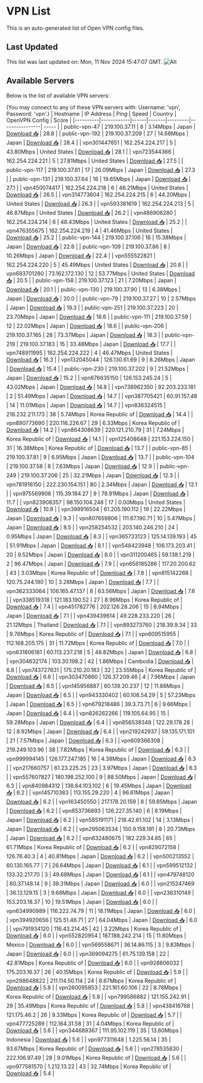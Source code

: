 # VPN List

This is an auto-generated list of Open VPN config files.

## Last Updated

This list was last updated on: Mon, 11 Nov 2024 15:47:07 GMT.
![Alt](https://repobeats.axiom.co/api/embed/186b98318ef1479477931607c1ad7d823f12451f.svg "Repobeats analytics image")

## Available Servers

Below is the list of available VPN servers:

(You may connect to any of these VPN servers with: Username: 'vpn', Password: 'vpn'.)
| Hostname | IP Address | Ping | Speed | Country | OpenVPN Config | Score |
|----------|------------|------|-------|---------|----------------| ----- |
| public-vpn-47 | 219.100.37.11 | 8 | 3.14Mbps | Japan | [Download 📥](./configs/server_0_JP.ovpn) | 28.8 |
| public-vpn-192 | 219.100.37.209 | 27 | 14.68Mbps | Japan | [Download 📥](./configs/server_1_JP.ovpn) | 28.4 |
| vpn301447651 | 162.254.224.217 | 5 | 43.80Mbps | United States | [Download 📥](./configs/server_2_US.ovpn) | 28.1 |
| vpn723544366 | 162.254.224.221 | 5 | 27.81Mbps | United States | [Download 📥](./configs/server_3_US.ovpn) | 27.5 |
| public-vpn-117 | 219.100.37.61 | 17 | 26.09Mbps | Japan | [Download 📥](./configs/server_4_JP.ovpn) | 27.3 |
| public-vpn-131 | 219.100.37.64 | 16 | 19.65Mbps | Japan | [Download 📥](./configs/server_5_JP.ovpn) | 27.1 |
| vpn450074417 | 162.254.224.218 | 6 | 46.21Mbps | United States | [Download 📥](./configs/server_6_US.ovpn) | 26.5 |
| vpn314773604 | 162.254.224.215 | 6 | 44.20Mbps | United States | [Download 📥](./configs/server_7_US.ovpn) | 26.3 |
| vpn593381619 | 162.254.224.213 | 5 | 46.87Mbps | United States | [Download 📥](./configs/server_8_US.ovpn) | 26.2 |
| vpn486906280 | 162.254.224.214 | 6 | 48.43Mbps | United States | [Download 📥](./configs/server_9_US.ovpn) | 25.2 |
| vpn476355675 | 162.254.224.219 | 4 | 41.46Mbps | United States | [Download 📥](./configs/server_10_US.ovpn) | 25.2 |
| public-vpn-144 | 219.100.37.106 | 16 | 15.38Mbps | Japan | [Download 📥](./configs/server_11_JP.ovpn) | 22.6 |
| public-vpn-109 | 219.100.37.86 | 8 | 10.26Mbps | Japan | [Download 📥](./configs/server_12_JP.ovpn) | 22.4 |
| vpn555522821 | 162.254.224.220 | 5 | 45.49Mbps | United States | [Download 📥](./configs/server_13_US.ovpn) | 20.8 |
| vpn683701280 | 73.162.172.130 | 12 | 53.77Mbps | United States | [Download 📥](./configs/server_14_US.ovpn) | 20.5 |
| public-vpn-158 | 219.100.37.123 | 21 | 7.20Mbps | Japan | [Download 📥](./configs/server_15_JP.ovpn) | 20.1 |
| public-vpn-130 | 219.100.37.90 | 13 | 6.38Mbps | Japan | [Download 📥](./configs/server_16_JP.ovpn) | 20.0 |
| public-vpn-79 | 219.100.37.27 | 10 | 2.57Mbps | Japan | [Download 📥](./configs/server_17_JP.ovpn) | 19.3 |
| public-vpn-251 | 219.100.37.223 | 20 | 23.70Mbps | Japan | [Download 📥](./configs/server_18_JP.ovpn) | 18.6 |
| public-vpn-111 | 219.100.37.59 | 12 | 22.02Mbps | Japan | [Download 📥](./configs/server_19_JP.ovpn) | 18.6 |
| public-vpn-206 | 219.100.37.165 | 28 | 73.37Mbps | Japan | [Download 📥](./configs/server_20_JP.ovpn) | 18.3 |
| public-vpn-219 | 219.100.37.183 | 15 | 33.48Mbps | Japan | [Download 📥](./configs/server_21_JP.ovpn) | 17.7 |
| vpn748911995 | 162.254.224.222 | 4 | 46.47Mbps | United States | [Download 📥](./configs/server_22_US.ovpn) | 16.3 |
| vpn132045044 | 126.130.61.69 | 9 | 8.26Mbps | Japan | [Download 📥](./configs/server_23_JP.ovpn) | 15.4 |
| public-vpn-230 | 219.100.37.202 | 9 | 21.52Mbps | Japan | [Download 📥](./configs/server_24_JP.ovpn) | 15.2 |
| vpn676635150 | 126.153.245.24 | 5 | 43.02Mbps | Japan | [Download 📥](./configs/server_25_JP.ovpn) | 14.8 |
| vpn738962350 | 92.203.233.181 | 2 | 51.49Mbps | Japan | [Download 📥](./configs/server_26_JP.ovpn) | 14.7 |
| vpn387705421 | 60.91.157.48 | 14 | 11.01Mbps | Japan | [Download 📥](./configs/server_27_JP.ovpn) | 14.7 |
| vpn836324515 | 218.232.211.173 | 38 | 5.74Mbps | Korea Republic of | [Download 📥](./configs/server_28_KR.ovpn) | 14.4 |
| vpn890773690 | 220.116.226.67 | 29 | 6.33Mbps | Korea Republic of | [Download 📥](./configs/server_29_KR.ovpn) | 14.2 |
| vpn864308639 | 220.121.210.79 | 31 | 7.24Mbps | Korea Republic of | [Download 📥](./configs/server_30_KR.ovpn) | 14.1 |
| vpn125408648 | 221.153.224.150 | 31 | 16.38Mbps | Korea Republic of | [Download 📥](./configs/server_31_KR.ovpn) | 13.7 |
| public-vpn-85 | 219.100.37.81 | 9 | 6.95Mbps | Japan | [Download 📥](./configs/server_32_JP.ovpn) | 13.7 |
| public-vpn-104 | 219.100.37.58 | 8 | 7.63Mbps | Japan | [Download 📥](./configs/server_33_JP.ovpn) | 12.9 |
| public-vpn-249 | 219.100.37.206 | 25 | 32.21Mbps | Japan | [Download 📥](./configs/server_34_JP.ovpn) | 12.3 |
| vpn781916150 | 222.230.154.151 | 80 | 2.34Mbps | Japan | [Download 📥](./configs/server_35_JP.ovpn) | 12.1 |
| vpn975569906 | 115.39.184.27 | 9 | 78.91Mbps | Japan | [Download 📥](./configs/server_36_JP.ovpn) | 11.7 |
| vpn823908357 | 98.150.104.248 | 17 | 0.00Mbps | United States | [Download 📥](./configs/server_37_US.ovpn) | 10.8 |
| vpn399916504 | 61.205.190.112 | 19 | 22.22Mbps | Japan | [Download 📥](./configs/server_38_JP.ovpn) | 9.3 |
| vpn807659806 | 111.67.190.71 | 10 | 5.47Mbps | Japan | [Download 📥](./configs/server_39_JP.ovpn) | 8.5 |
| vpn258254532 | 203.140.246.210 | 24 | 0.95Mbps | Japan | [Download 📥](./configs/server_40_JP.ovpn) | 8.3 |
| vpn365733123 | 125.14.139.193 | 45 | 51.91Mbps | Japan | [Download 📥](./configs/server_41_JP.ovpn) | 8.1 |
| vpn548423948 | 106.173.203.41 | 20 | 9.52Mbps | Japan | [Download 📥](./configs/server_42_JP.ovpn) | 8.0 |
| vpn311200465 | 59.138.1.219 | 2 | 96.47Mbps | Japan | [Download 📥](./configs/server_43_JP.ovpn) | 7.9 |
| vpn656185286 | 117.20.200.62 | 43 | 3.03Mbps | Korea Republic of | [Download 📥](./configs/server_44_KR.ovpn) | 7.8 |
| vpn815142268 | 120.75.244.190 | 10 | 3.28Mbps | Japan | [Download 📥](./configs/server_45_JP.ovpn) | 7.7 |
| vpn362333064 | 106.165.47.137 | 8 | 63.56Mbps | Japan | [Download 📥](./configs/server_46_JP.ovpn) | 7.6 |
| vpn338519318 | 121.183.190.52 | 27 | 8.96Mbps | Korea Republic of | [Download 📥](./configs/server_47_KR.ovpn) | 7.4 |
| vpn451782776 | 202.126.28.206 | 15 | 8.94Mbps | Japan | [Download 📥](./configs/server_48_JP.ovpn) | 7.1 |
| vpn439439614 | 49.228.233.220 | 26 | 21.12Mbps | Thailand | [Download 📥](./configs/server_49_TH.ovpn) | 7.1 |
| vpn893273760 | 218.39.9.34 | 33 | 9.76Mbps | Korea Republic of | [Download 📥](./configs/server_50_KR.ovpn) | 7.1 |
| vpn609515955 | 112.168.205.175 | 31 | 11.72Mbps | Korea Republic of | [Download 📥](./configs/server_51_KR.ovpn) | 7.0 |
| vpn631806181 | 60.113.237.218 | 5 | 48.82Mbps | Japan | [Download 📥](./configs/server_52_JP.ovpn) | 6.8 |
| vpn304632174 | 103.30.198.2 | 42 | 1.86Mbps | Cambodia | [Download 📥](./configs/server_53_KH.ovpn) | 6.8 |
| vpn743727631 | 175.210.20.183 | 32 | 23.55Mbps | Korea Republic of | [Download 📥](./configs/server_54_KR.ovpn) | 6.6 |
| vpn303470860 | 126.37.209.46 | 4 | 7.96Mbps | Japan | [Download 📥](./configs/server_55_JP.ovpn) | 6.5 |
| vpn145956887 | 60.139.20.237 | 12 | 11.88Mbps | Japan | [Download 📥](./configs/server_56_JP.ovpn) | 6.5 |
| vpn943330402 | 60.108.54.29 | 5 | 57.23Mbps | Japan | [Download 📥](./configs/server_57_JP.ovpn) | 6.5 |
| vpn679218486 | 39.3.73.71 | 6 | 9.66Mbps | Japan | [Download 📥](./configs/server_58_JP.ovpn) | 6.4 |
| vpn826262266 | 119.105.64.95 | 15 | 59.28Mbps | Japan | [Download 📥](./configs/server_59_JP.ovpn) | 6.4 |
| vpn856538348 | 122.29.178.28 | 12 | 8.92Mbps | Japan | [Download 📥](./configs/server_60_JP.ovpn) | 6.4 |
| vpn219242937 | 59.135.171.101 | 21 | 7.57Mbps | Japan | [Download 📥](./configs/server_61_JP.ovpn) | 6.3 |
| vpn609366308 | 219.249.103.96 | 38 | 7.82Mbps | Korea Republic of | [Download 📥](./configs/server_62_KR.ovpn) | 6.3 |
| vpn999994145 | 126.177.247.185 | 16 | 4.38Mbps | Japan | [Download 📥](./configs/server_63_JP.ovpn) | 6.3 |
| vpn217660757 | 61.23.225.25 | 23 | 3.97Mbps | Japan | [Download 📥](./configs/server_64_JP.ovpn) | 6.3 |
| vpn557607827 | 180.198.252.100 | 9 | 88.50Mbps | Japan | [Download 📥](./configs/server_65_JP.ovpn) | 6.3 |
| vpn840984312 | 138.64.103.102 | 6 | 19.45Mbps | Japan | [Download 📥](./configs/server_66_JP.ovpn) | 6.2 |
| vpn145710383 | 113.155.29.220 | 4 | 96.61Mbps | Japan | [Download 📥](./configs/server_67_JP.ovpn) | 6.2 |
| vpn163450550 | 217.178.20.159 | 8 | 59.85Mbps | Japan | [Download 📥](./configs/server_68_JP.ovpn) | 6.2 |
| vpn853736893 | 126.227.35.140 | 6 | 8.19Mbps | Japan | [Download 📥](./configs/server_69_JP.ovpn) | 6.2 |
| vpn585191171 | 218.42.61.102 | 14 | 3.13Mbps | Japan | [Download 📥](./configs/server_70_JP.ovpn) | 6.2 |
| vpn295063534 | 150.9.158.191 | 8 | 20.73Mbps | Japan | [Download 📥](./configs/server_71_JP.ovpn) | 6.2 |
| vpn632480675 | 182.229.34.85 | 65 | 61.71Mbps | Korea Republic of | [Download 📥](./configs/server_72_KR.ovpn) | 6.2 |
| vpn829072158 | 126.76.40.3 | 4 | 40.81Mbps | Japan | [Download 📥](./configs/server_73_JP.ovpn) | 6.2 |
| vpn500213552 | 60.130.165.77 | 7 | 26.64Mbps | Japan | [Download 📥](./configs/server_74_JP.ovpn) | 6.1 |
| vpn599512132 | 133.32.217.70 | 3 | 49.68Mbps | Japan | [Download 📥](./configs/server_75_JP.ovpn) | 6.1 |
| vpn479748120 | 60.37.148.14 | 9 | 39.31Mbps | Japan | [Download 📥](./configs/server_76_JP.ovpn) | 6.0 |
| vpn215247469 | 36.13.129.15 | 3 | 9.68Mbps | Japan | [Download 📥](./configs/server_77_JP.ovpn) | 6.0 |
| vpn236310149 | 153.203.18.37 | 10 | 19.51Mbps | Japan | [Download 📥](./configs/server_78_JP.ovpn) | 6.0 |
| vpn634990989 | 116.222.74.79 | 11 | 18.11Mbps | Japan | [Download 📥](./configs/server_79_JP.ovpn) | 6.0 |
| vpn394920656 | 125.51.46.71 | 27 | 64.04Mbps | Japan | [Download 📥](./configs/server_80_JP.ovpn) | 6.0 |
| vpn791934120 | 116.43.214.45 | 42 | 3.22Mbps | Korea Republic of | [Download 📥](./configs/server_81_KR.ovpn) | 6.0 |
| vpn552820954 | 187.188.242.214 | 15 | 11.80Mbps | Mexico | [Download 📥](./configs/server_82_MX.ovpn) | 6.0 |
| vpn569558671 | 36.14.86.115 | 3 | 9.83Mbps | Japan | [Download 📥](./configs/server_83_JP.ovpn) | 6.0 |
| vpn369094275 | 61.75.139.158 | 22 | 42.81Mbps | Korea Republic of | [Download 📥](./configs/server_84_KR.ovpn) | 6.0 |
| vpn928806032 | 175.203.16.37 | 26 | 40.15Mbps | Korea Republic of | [Download 📥](./configs/server_85_KR.ovpn) | 5.9 |
| vpn298648822 | 211.114.50.114 | 24 | 8.67Mbps | Korea Republic of | [Download 📥](./configs/server_86_KR.ovpn) | 5.8 |
| vpn260095853 | 221.161.60.106 | 22 | 8.78Mbps | Korea Republic of | [Download 📥](./configs/server_87_KR.ovpn) | 5.8 |
| vpn799586882 | 121.155.242.91 | 29 | 35.49Mbps | Korea Republic of | [Download 📥](./configs/server_88_KR.ovpn) | 5.8 |
| vpn438416768 | 121.175.46.2 | 26 | 9.33Mbps | Korea Republic of | [Download 📥](./configs/server_89_KR.ovpn) | 5.7 |
| vpn477725289 | 112.164.31.58 | 31 | 4.04Mbps | Korea Republic of | [Download 📥](./configs/server_90_KR.ovpn) | 5.6 |
| vpn344689367 | 111.95.102.119 | 35 | 13.60Mbps | Indonesia | [Download 📥](./configs/server_91_ID.ovpn) | 5.6 |
| vpn977311648 | 1.225.56.14 | 35 | 93.67Mbps | Korea Republic of | [Download 📥](./configs/server_92_KR.ovpn) | 5.6 |
| vpn278535830 | 222.106.97.49 | 28 | 9.01Mbps | Korea Republic of | [Download 📥](./configs/server_93_KR.ovpn) | 5.6 |
| vpn977581570 | 1.212.13.22 | 43 | 32.74Mbps | Korea Republic of | [Download 📥](./configs/server_94_KR.ovpn) | 5.4 |
